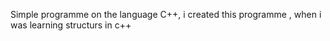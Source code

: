 Simple programme on the language C++, i created this programme , when i was learning structurs in c++
